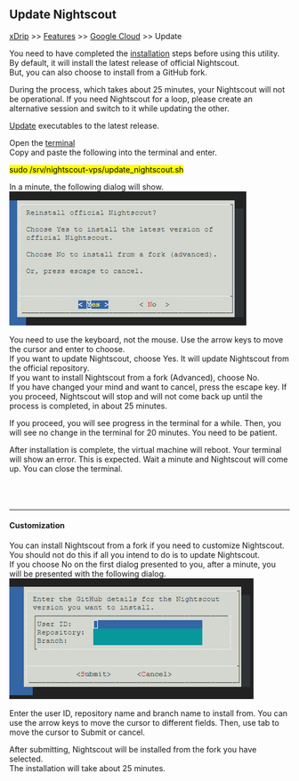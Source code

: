 ## Update Nightscout
[xDrip](../../README.md) >> [Features](../Features_page.md) >> [Google Cloud](./GoogleCloud.md) >> Update  
  
You need to have completed the [installation](./GoogleCloud.md) steps before using this utility.  
By default, it will install the latest release of official Nightscout.  
But, you can also choose to install from a GitHub fork.  
  
During the process, which takes about 25 minutes, your Nightscout will not be operational.  If you need Nightscout for a loop, please create an alternative session and switch to it while updating the other.  
  
[Update](./NS_SyncExecutables.md) executables to the latest release.  
  
Open the [terminal](./Terminal.md)    
Copy and paste the following into the terminal and enter.  
  
<mark>sudo /srv/nightscout-vps/update_nightscout.sh</mark>  
  
In a minute, the following dialog will show.  
![](./images/Dialog1.png)  
  
You need to use the keyboard, not the mouse.  Use the arrow keys to move the cursor and enter to choose.  
If you want to update Nightscout, choose Yes.  It will update Nightscout from the official repository.  
If you want to install Nightscout from a fork (Advanced), choose No.  
If you have changed your mind and want to cancel, press the escape key.  If you proceed, Nightscout will stop and will not come back up until the process is completed, in about 25 minutes.  
  
If you proceed, you will see progress in the terminal for a while.  Then, you will see no change in the terminal for 20 minutes.  You need to be patient.  
  
After installation is complete, the virtual machine will reboot.  Your terminal will show an error.  This is expected.  Wait a minute and Nightscout will come up.  You can close the terminal.  
<br/>  
<br/>  
  
---  
  
#### **Customization**  
You can install Nightscout from a fork if you need to customize Nightscout.  
You should not do this if all you intend to do is to update Nightscout.  
If you choose No on the first dialog presented to you, after a minute, you will be presented with the following dialog.  
![](./images/Dialog2.png)  
  
Enter the user ID, repository name and branch name to install from.  You can use the arrow keys to move the cursor to different fields.
Then, use tab to move the cursor to Submit or cancel.  
  
After submitting, Nightscout will be installed from the fork you have selected.  
The installation will take about 25 minutes.    
  
  
